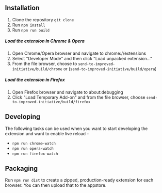 ## Installation
1. Clone the repository `git clone`
2. Run `npm install`
3. Run `npm run build`

##### Load the extension in Chrome & Opera
1. Open Chrome/Opera browser and navigate to chrome://extensions
2. Select "Developer Mode" and then click "Load unpacked extension..."
3. From the file browser, choose to `send-to-improved-initiative/build/chrome` or (`send-to-improved-initiative/build/opera`)


##### Load the extension in Firefox
1. Open Firefox browser and navigate to about:debugging
2. Click "Load Temporary Add-on" and from the file browser, choose `send-to-improved-initiative/build/firefox`


## Developing
The following tasks can be used when you want to start developing the extension and want to enable live reload - 

- `npm run chrome-watch`
- `npm run opera-watch`
- `npm run firefox-watch`


## Packaging
Run `npm run dist` to create a zipped, production-ready extension for each browser. You can then upload that to the appstore.
